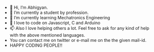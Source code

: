 - 👋 Hi, I’m Abhigyan.
- 👀 I’m currently a student by profession.
- 🌱 I’m currently learning Mechatronics Engineering
- 💞️ I love to code on Javascript, C and Arduino
- 📫 Also I love helping others a lot. Feel free to ask for any kind of help with the above mentioned languages.
- You can contact me on twitter or e-mail me on the the given mail-id.
- HAPPY CODING PEOPLE!!


